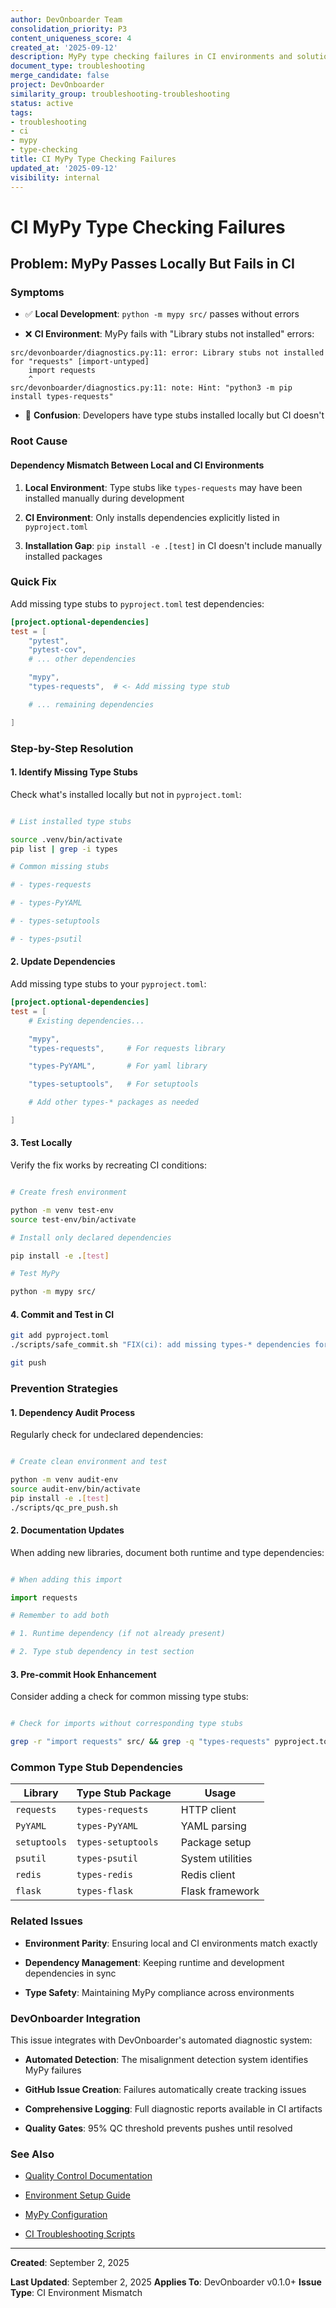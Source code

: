 ```yaml
---
author: DevOnboarder Team
consolidation_priority: P3
content_uniqueness_score: 4
created_at: '2025-09-12'
description: MyPy type checking failures in CI environments and solutions for type stub dependencies
document_type: troubleshooting
merge_candidate: false
project: DevOnboarder
similarity_group: troubleshooting-troubleshooting
status: active
tags:
- troubleshooting
- ci
- mypy
- type-checking
title: CI MyPy Type Checking Failures
updated_at: '2025-09-12'
visibility: internal
---
```


# CI MyPy Type Checking Failures

## Problem: MyPy Passes Locally But Fails in CI

### Symptoms

- ✅ **Local Development**: `python -m mypy src/` passes without errors

- ❌ **CI Environment**: MyPy fails with "Library stubs not installed" errors:

```text
src/devonboarder/diagnostics.py:11: error: Library stubs not installed for "requests" [import-untyped]
    import requests
    ^
src/devonboarder/diagnostics.py:11: note: Hint: "python3 -m pip install types-requests"

```

- 🤔 **Confusion**: Developers have type stubs installed locally but CI doesn't

### Root Cause

#### Dependency Mismatch Between Local and CI Environments

1. **Local Environment**: Type stubs like `types-requests` may have been installed manually during development

2. **CI Environment**: Only installs dependencies explicitly listed in `pyproject.toml`

3. **Installation Gap**: `pip install -e .[test]` in CI doesn't include manually installed packages

### Quick Fix

Add missing type stubs to `pyproject.toml` test dependencies:

```toml
[project.optional-dependencies]
test = [
    "pytest",
    "pytest-cov",
    # ... other dependencies

    "mypy",
    "types-requests",  # <- Add missing type stub

    # ... remaining dependencies

]

```

### Step-by-Step Resolution

#### 1. Identify Missing Type Stubs

Check what's installed locally but not in `pyproject.toml`:

```bash

# List installed type stubs

source .venv/bin/activate
pip list | grep -i types

# Common missing stubs

# - types-requests

# - types-PyYAML

# - types-setuptools

# - types-psutil

```

#### 2. Update Dependencies

Add missing type stubs to your `pyproject.toml`:

```toml
[project.optional-dependencies]
test = [
    # Existing dependencies...

    "mypy",
    "types-requests",     # For requests library

    "types-PyYAML",       # For yaml library

    "types-setuptools",   # For setuptools

    # Add other types-* packages as needed

]

```

#### 3. Test Locally

Verify the fix works by recreating CI conditions:

```bash

# Create fresh environment

python -m venv test-env
source test-env/bin/activate

# Install only declared dependencies

pip install -e .[test]

# Test MyPy

python -m mypy src/

```

#### 4. Commit and Test in CI

```bash
git add pyproject.toml
./scripts/safe_commit.sh "FIX(ci): add missing types-* dependencies for MyPy compatibility"

git push

```

### Prevention Strategies

#### 1. Dependency Audit Process

Regularly check for undeclared dependencies:

```bash

# Create clean environment and test

python -m venv audit-env
source audit-env/bin/activate
pip install -e .[test]
./scripts/qc_pre_push.sh

```

#### 2. Documentation Updates

When adding new libraries, document both runtime and type dependencies:

```python

# When adding this import

import requests

# Remember to add both

# 1. Runtime dependency (if not already present)

# 2. Type stub dependency in test section

```

#### 3. Pre-commit Hook Enhancement

Consider adding a check for common missing type stubs:

```bash

# Check for imports without corresponding type stubs

grep -r "import requests" src/ && grep -q "types-requests" pyproject.toml

```

### Common Type Stub Dependencies

| Library | Type Stub Package | Usage |
|---------|------------------|-------|
| `requests` | `types-requests` | HTTP client |
| `PyYAML` | `types-PyYAML` | YAML parsing |
| `setuptools` | `types-setuptools` | Package setup |
| `psutil` | `types-psutil` | System utilities |
| `redis` | `types-redis` | Redis client |
| `flask` | `types-flask` | Flask framework |

### Related Issues

- **Environment Parity**: Ensuring local and CI environments match exactly

- **Dependency Management**: Keeping runtime and development dependencies in sync

- **Type Safety**: Maintaining MyPy compliance across environments

### DevOnboarder Integration

This issue integrates with DevOnboarder's automated diagnostic system:

- **Automated Detection**: The misalignment detection system identifies MyPy failures

- **GitHub Issue Creation**: Failures automatically create tracking issues

- **Comprehensive Logging**: Full diagnostic reports available in CI artifacts

- **Quality Gates**: 95% QC threshold prevents pushes until resolved

### See Also

- [Quality Control Documentation](../standards/quality-control.md)

- [Environment Setup Guide](../SETUP.md)

- [MyPy Configuration](../../pyproject.toml)

- [CI Troubleshooting Scripts](../../scripts/ci_troubleshoot.sh)

---

**Created**: September 2, 2025

**Last Updated**: September 2, 2025
**Applies To**: DevOnboarder v0.1.0+
**Issue Type**: CI Environment Mismatch
